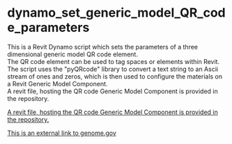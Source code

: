 # dynamo_set_generic_model_QR_code_parameters
This is a Revit Dynamo script which sets the parameters of a three dimensional generic model QR code element.<br>
The QR code element can be used to tag spaces or elements within Revit.<br>
The script uses the "pyQRcode" library to convert a text string to an Ascii stream of ones and zeros, which is then used to configure the materials on a Revit Generic Model Component.<br>
A revit file, hosting the QR code Generic Model Component is provided in the repository.<br>

[A revit file, hosting the QR code Generic Model Component is provided in the repository.](https://github.com/tm-monaghan/Dynamo_set_generic_model_QR_code_parameters/blob/main/Revit_QR_code_host_file.rvt)

[This is an external link to genome.gov](https://www.genome.gov/)
